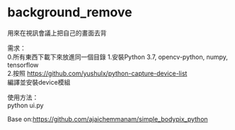 # background_remove
用來在視訊會議上把自己的畫面去背

需求：  
0.所有東西下載下來放進同一個目錄
1.安裝Python 3.7, opencv-python, numpy, tensorflow  
2.按照 https://github.com/yushulx/python-capture-device-list  
編譯並安裝device模組

使用方法：  
python ui.py  
  
Base on:https://github.com/ajaichemmanam/simple_bodypix_python
